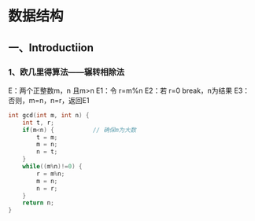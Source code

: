 # 数据结构

## 一、Introductiion

### 1、欧几里得算法——辗转相除法

E：两个正整数m，n 且m>n
E1：令 r=m%n
E2：若 r=0 break，n为结果
E3：否则，m=n，n=r，返回E1

``````C++
int gcd(int m, int n) {
    int t, r;
    if(m<n) {           // 确保m为大数
        t = m;
        m = n;
        n = t;
    }
    while((m%n)!=0) {
        r = m%n;
        m = n;
        n = r;
    }
    return n;
}
``````

